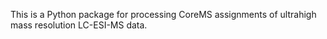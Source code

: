 This is a Python package for processing CoreMS assignments of ultrahigh mass resolution LC-ESI-MS data. 
